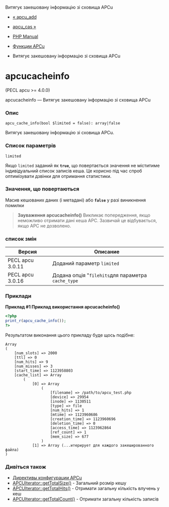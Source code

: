 Витягує закешовану інформацію зі сховища APCu

-   [« apcu\_add](function.apcu-add.html)
    
-   [apcu\_cas »](function.apcu-cas.html)
    
-   [PHP Manual](index.html)
    
-   [Функции APCu](ref.apcu.html)
    
-   Витягує закешовану інформацію зі сховища APCu
    

# apcucacheinfo

(PECL apcu >= 4.0.0)

apcucacheinfo — Витягує закешовану інформацію зі сховища APCu

### Опис

```methodsynopsis
apcu_cache_info(bool $limited = false): array|false
```

Витягує закешовану інформацію зі сховища APCu.

### Список параметрів

`limited`

Якщо `limited` заданий як **`true`**, що повертається значення не міститиме індивідуальний список записів кеша. Це корисно під час спроб оптимізувати дзвінки для отримання статистики.

### Значення, що повертаються

Масив кешованих даних (і метадані) або **`false`** у разі виникнення помилки

> **Зауваження** **apcucacheinfo()** Викликає попередження, якщо неможливо отримати дані кеша APC. Зазвичай це відбувається, якщо APC не дозволено.

### список змін

| Версия           | Описание                                           |
|------------------|----------------------------------------------------|
| PECL apcu 3.0.11 | Доданий параметр `limited`                         |
| PECL apcu 3.0.16 | Додана опція "`filehits`для параметра `cache_type` |

### Приклади

**Приклад #1 Приклад використання **apcucacheinfo()****

```php
<?php
print_r(apcu_cache_info());
?>
```

Результатом виконання цього прикладу буде щось подібне:

```
Array
(
    [num_slots] => 2000
    [ttl] => 0
    [num_hits] => 9
    [num_misses] => 3
    [start_time] => 1123958803
    [cache_list] => Array
        (
            [0] => Array
                (
                    [filename] => /path/to/apcu_test.php
                    [device] => 29954
                    [inode] => 1130511
                    [type] => file
                    [num_hits] => 1
                    [mtime] => 1123960686
                    [creation_time] => 1123960696
                    [deletion_time] => 0
                    [access_time] => 1123962864
                    [ref_count] => 1
                    [mem_size] => 677
                )
            [1] => Array (...итерирует для каждого закешированного файла)
)
```

### Дивіться також

-   [Директивы конфигурации APCu](apcu.configuration.html)
-   [APCUIterator::getTotalSize()](apcuiterator.gettotalsize.html) - Загальний розмір кешу
-   [APCUIterator::getTotalHits()](apcuiterator.gettotalhits.html) - Отримати загальну кількість влучень у кеш
-   [APCUIterator::getTotalCount()](apcuiterator.gettotalcount.html) - Отримати загальну кількість записів